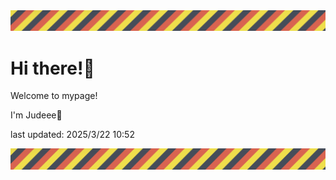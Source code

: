 <!-- Header image -->
<img src="./pokemon/pokemon_32.png" width="1000">

# Hi there!👋

Welcome to mypage!

I'm Judeee🐷

last updated: 2025/3/22 10:52

<!-- Footer image -->
<img src="./pokemon/pokemon_32.png" width="1000">
